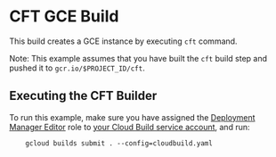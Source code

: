 # CFT GCE Build

This build creates a GCE instance by executing `cft` command.

Note: This example assumes that you have built the `cft` build step and pushed it to
`gcr.io/$PROJECT_ID/cft`.

## Executing the CFT Builder

To run this example, make sure you have assigned the [Deployment Manager
Editor](https://cloud.google.com/iam/docs/understanding-roles#deployment_manager_roles)
role to [your Cloud Build service
account](https://cloud.google.com/cloud-build/docs/securing-builds/set-service-account-permissions),
and run:
```
    gcloud builds submit . --config=cloudbuild.yaml
```